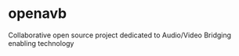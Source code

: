 openavb
=======

Collaborative open source project dedicated to Audio/Video Bridging enabling technology